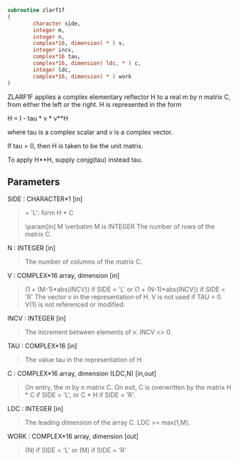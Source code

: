 ```fortran
subroutine zlarf1f
(
        character side,
        integer m,
        integer n,
        complex*16, dimension( * ) v,
        integer incv,
        complex*16 tau,
        complex*16, dimension( ldc, * ) c,
        integer ldc,
        complex*16, dimension( * ) work
)
```

ZLARF1F applies a complex elementary reflector H to a real m by n matrix
C, from either the left or the right. H is represented in the form

H = I - tau * v * v**H

where tau is a complex scalar and v is a complex vector.

If tau = 0, then H is taken to be the unit matrix.

To apply H**H, supply conjg(tau) instead
tau.

## Parameters
SIDE : CHARACTER*1 [in]
> = 'L': form  H * C
> 
> \param[in] M
> \verbatim
> M is INTEGER
> The number of rows of the matrix C.

N : INTEGER [in]
> The number of columns of the matrix C.

V : COMPLEX*16 array, dimension [in]
> (1 + (M-1)*abs(INCV)) if SIDE = 'L'
> or (1 + (N-1)*abs(INCV)) if SIDE = 'R'
> The vector v in the representation of H. V is not used if
> TAU = 0. V(1) is not referenced or modified.

INCV : INTEGER [in]
> The increment between elements of v. INCV <> 0.

TAU : COMPLEX*16 [in]
> The value tau in the representation of H.

C : COMPLEX*16 array, dimension (LDC,N) [in,out]
> On entry, the m by n matrix C.
> On exit, C is overwritten by the matrix H * C if SIDE = 'L',
> or C * H if SIDE = 'R'.

LDC : INTEGER [in]
> The leading dimension of the array C. LDC >= max(1,M).

WORK : COMPLEX*16 array, dimension [out]
> (N) if SIDE = 'L'
> or (M) if SIDE = 'R'
